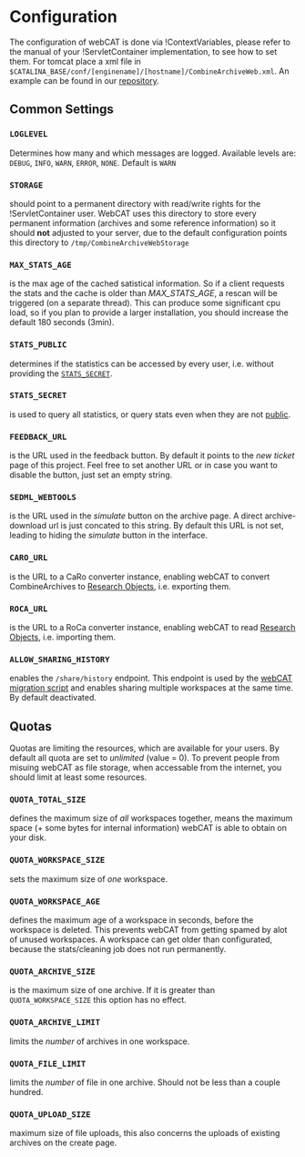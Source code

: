 Configuration 
==============

The configuration of webCAT is done via !ContextVariables, please refer to the manual of your !ServletContainer implementation, to see how to set them. For tomcat place a xml file in `$CATALINA_BASE/conf/[enginename]/[hostname]/CombineArchiveWeb.xml`. An example can be found in our [repository](/resources//CombineArchiveWeb-dummyContext.xml).

Common Settings 
----------------

### `LOGLEVEL`
Determines how many and which messages are logged. Available levels are: `DEBUG`, `INFO`, `WARN`, `ERROR`, `NONE`. Default is `WARN`

### `STORAGE`
should point to a permanent directory with read/write rights for the !ServletContainer user. WebCAT uses this directory to store every permanent information (archives and some reference information) so it should **not** adjusted to your server, due to the default configuration points this directory to `/tmp/CombineArchiveWebStorage`

### `MAX_STATS_AGE`
is the max age of the cached satistical information. So if a client requests the stats and the cache is older than *MAX_STATS_AGE*, a rescan will be triggered (on a separate thread). This can produce some significant cpu load, so if you plan to provide a larger installation, you should increase the default 180 seconds (3min).

### `STATS_PUBLIC`
determines if the statistics can be accessed by every user, i.e. without providing the [`STATS_SECRET`](#stats-secret).

### `STATS_SECRET`
is used to query all statistics, or query stats even when they are not [public](#stats-public).

### `FEEDBACK_URL`
is the URL used in the feedback button. By default it points to the *new ticket* page of this project. Feel free to set another URL or in case you want to disable the button, just set an empty string.

### `SEDML_WEBTOOLS`
is the URL used in the *simulate* button on the archive page. A direct archive-download url is just concated to this string. By default this URL is not set, leading to hiding the *simulate* button in the interface.

### `CARO_URL`
is the URL to a CaRo converter instance, enabling webCAT to convert CombineArchives to [Research Objects](http://www.researchobject.org/), i.e. exporting them.

### `ROCA_URL`
is the URL to a RoCa converter instance, enabling webCAT to read [Research Objects](http://www.researchobject.org/), i.e. importing them.

### `ALLOW_SHARING_HISTORY`
enables the `/share/history` endpoint. This endpoint is used by the [webCAT migration script](https://github.com/SemsProject/CombineArchiveWeb/tree/master/src/main/resources/migration) and enables sharing multiple workspaces at the same time. By default deactivated.

Quotas 
-------

Quotas are limiting the resources, which are available for your users. By default all quota are set to *unlimited* (value = 0).
To prevent people from misuing webCAT as file storage, when accessable from the internet, you should limit at least some resources.

### `QUOTA_TOTAL_SIZE`
defines the maximum size of *all* workspaces together, means the maximum space (+ some bytes for internal information) webCAT is able to obtain on your disk.

### `QUOTA_WORKSPACE_SIZE`
sets the maximum size of *one* workspace.

### `QUOTA_WORKSPACE_AGE`
defines the maximum age of a workspace in seconds, before the workspace is deleted. This prevents webCAT from getting spamed by alot of unused workspaces. A workspace can get older than configurated, because the stats/cleaning job does not run permanently.

### `QUOTA_ARCHIVE_SIZE`
is the maximum size of one archive. If it is greater than `QUOTA_WORKSPACE_SIZE` this option has no effect.

### `QUOTA_ARCHIVE_LIMIT`
limits the *number* of archives in one workspace.

### `QUOTA_FILE_LIMIT`
limits the *number* of file in one archive. Should not be less than a couple hundred.

### `QUOTA_UPLOAD_SIZE`
maximum size of file uploads, this also concerns the uploads of existing archives on the create page.
